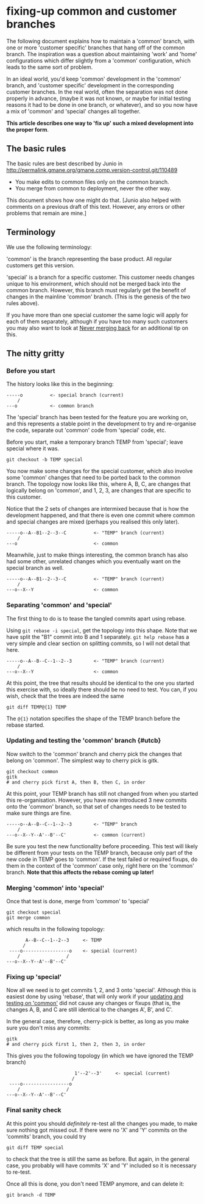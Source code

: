 # fixing-up common and customer branches

The following document explains how to maintain a 'common' branch,
with one or more 'customer specific' branches that hang off of the
common branch.  The inspiration was a question about maintaining
'work' and 'home' configurations which differ slightly from a
'common' configuration, which leads to the same sort of problem.

In an ideal  world, you'd keep 'common' development in the 'common' branch,
and 'customer specific' development in the corresponding customer branches.
In the real world, often the separation was not done properly in advance,
(maybe it was not known, or maybe for initial testing reasons it had to be
done in one branch, or whatever), and so you now have a mix of 'common' and
'special' changes all together.

**This article describes one way to 'fix up' such a mixed development into the
proper form**.

## The basic rules

The basic rules are best described by Junio in
<http://permalink.gmane.org/gmane.comp.version-control.git/110489>

  * You make edits to common files only on the common branch.
  * You merge from common to deployment, never the other way.

This document shows how one might do that.  [Junio also helped
with comments on a previous draft of this text.  However, any
errors or other problems that remain are mine.]

## Terminology

We use the following terminology:

'common' is the branch representing the base product.  All
regular customers get this version.

'special' is a branch for a specific customer.  This customer
needs changes unique to his environment, which should not be
merged back into the common branch.  However, this branch must
regularly get the benefit of changes in the mainline 'common'
branch.  (This is the genesis of the two rules above).

If you have more than one special customer the same logic
will apply for each of them separately, although if you have
too many such customers you may also want to look at [Never
merging back](http://gitster.livejournal.com/26540.html)
for an additional tip on this.

## The nitty gritty

### Before you start

The history looks like this in the beginning:

    -----o          <- special branch (current)
        /
    ---o            <- common branch

The 'special' branch has been tested for the feature you are
working on, and this represents a stable point in the development
to try and re-organise the code, separate out 'common' code from
'special' code, etc.

Before you start, make a temporary branch TEMP from
'special'; leave special where it was.

    git checkout -b TEMP special

You now make some changes for the special customer, which
also involve some 'common' changes that need to be ported
back to the common branch.  The topology now looks like
this, where A, B, C, are changes that logically belong on
'common', and 1, 2, 3, are changes that are specific to this
customer.

Notice that the 2 sets of changes are intermixed because
that is how the development happened, and that there is even
one commit where common and special changes are mixed
(perhaps you realised this only later).

    -----o--A--B1--2--3--C          <- "TEMP" branch (current)
        /
    ---o                            <- common

Meanwhile, just to make things interesting, the common
branch has also had some other, unrelated changes which you
eventually want on the special branch as well.

    -----o--A--B1--2--3--C          <- "TEMP" branch (current)
        /                                            
    ---o--X--Y                      <- common

### Separating 'common' and 'special'

The first thing to do is to tease the tangled commits apart
using rebase.

Using `git rebase -i special`, get the topology into this
shape.  Note that we have split the "B1" commit into B and 1
separately.  `git help rebase` has a very simple and clear
section on splitting commits, so I will not detail that
here.

    -----o--A--B--C--1--2--3        <- "TEMP" branch (current)
        /                                              
    ---o--X--Y                      <- common

At this point, the tree that results should be identical to the one you
started this exercise with, so ideally there should be no need to test.  You
can, if you wish, check that the trees are indeed the same

    git diff TEMP@{1} TEMP

The `@{1}` notation specifies the shape of the TEMP branch before the rebase
started.

### Updating and testing the 'common' branch {#utcb}

Now switch to the 'common' branch and cherry pick the
changes that belong on 'common'.  The simplest way to cherry
pick is gitk.

    git checkout common
    gitk
    # and cherry pick first A, then B, then C, in order

At this point, your TEMP branch has still not changed from when you started
this re-organisation.  However, you have now introduced 3 new commits onto
the 'common' branch, so that set of changes needs to be tested to make sure
things are fine.

    -----o--A--B--C--1--2--3        <- "TEMP" branch
        /                                              
    ---o--X--Y--A'--B'--C'          <- common (current)

Be sure you test the new functionality before proceeding.  This test will
likely be different from your tests on the TEMP branch, because only part of
the new code in TEMP goes to 'common'.  If the test failed or required fixups,
do them in the context of the 'common' case only, right here on the 'common'
branch.  **Note that this affects the rebase coming up later!**

### Merging 'common' into 'special'

Once that test is done, merge from 'common' to 'special'

    git checkout special
    git merge common

which results in the following topology:

           A--B--C--1--2--3     <- TEMP
          /
     ----o-----------------o    <- special (current)
        /                 /
    ---o--X--Y--A'--B'--C'

### Fixing up 'special'

Now all we need is to get commits 1, 2, and 3 onto 'special'.  Although this
is easiest done by using 'rebase', that will only work if your [updating and
testing on 'common'](#utcb) did not cause any changes or fixups (that is, the
changes A, B, and C are still identical to the changes A', B', and C'.

In the general case, therefore, cherry-pick is better, as long as you make
sure you don't miss any commits:

    gitk
    # and cherry pick first 1, then 2, then 3, in order

This gives you the following topology (in which we have ignored the TEMP
branch)

                             1'--2'--3'     <- special (current)
                            /
     ----o-----------------o
        /                 /
    ---o--X--Y--A'--B'--C'

### Final sanity check

At this point you should *definitely* re-test all the changes you made, to
make sure nothing got missed out.  If there were no 'X' and 'Y' commits on
the 'commits' branch, you could try

    git diff TEMP special

to check that the tree is still the same as before.  But again, in the
general case, you probably will have commits 'X' and 'Y' included so it is
necessary to re-test.

Once all this is done, you don't need TEMP anymore, and can delete it:

    git branch -d TEMP
